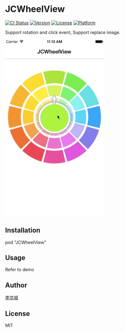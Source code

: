 # JCWheelView

[![CI Status](http://img.shields.io/travis/lijingcheng/JCWheelView.svg?style=flat)](https://travis-ci.org/lijingcheng/JCWheelView)
[![Version](https://img.shields.io/cocoapods/v/JCWheelView.svg?style=flat)](http://cocoapods.org/pods/JCWheelView)
[![License](https://img.shields.io/cocoapods/l/JCWheelView.svg?style=flat)](http://cocoapods.org/pods/JCWheelView)
[![Platform](https://img.shields.io/cocoapods/p/JCWheelView.svg?style=flat)](http://cocoapods.org/pods/JCWheelView)

Support rotation and click event, Support replace image.  

<img width="320" src="./ScreenShot.gif"> 

## Installation

pod "JCWheelView"

## Usage

Refer to demo

## Author

[李京城](http://lijingcheng.github.io)

## License

MIT
